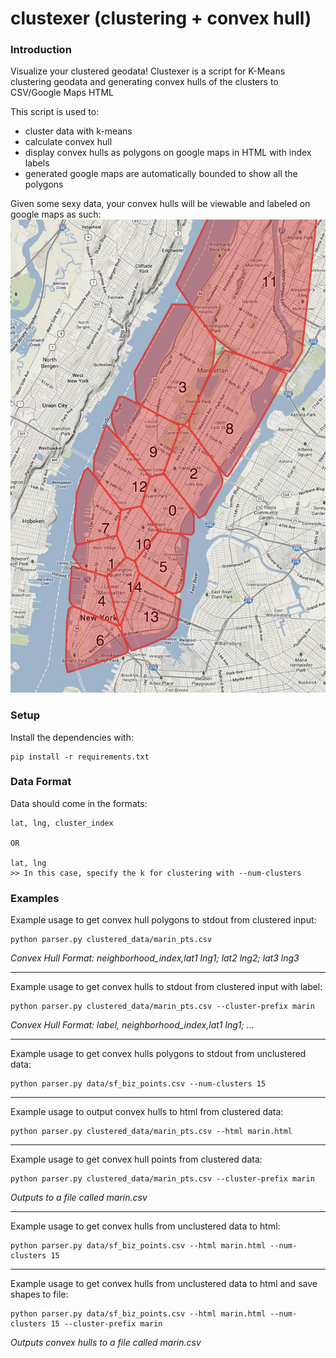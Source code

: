 clustexer (clustering + convex hull)
=========

### Introduction

Visualize your clustered geodata!
Clustexer is a script for K-Means clustering geodata and generating convex hulls of the clusters to CSV/Google Maps HTML

This script is used to:
* cluster data with k-means
* calculate convex hull
* display convex hulls as polygons on google maps in HTML with index labels
* generated google maps are automatically bounded to show all the polygons
 
Given some sexy data, your convex hulls will be viewable and labeled on google maps as such:
![NY Clusters](/images/ny_clusters.png)


### Setup

Install the dependencies with:
    
    pip install -r requirements.txt


### Data Format

Data should come in the formats:

    lat, lng, cluster_index

    OR

    lat, lng
    >> In this case, specify the k for clustering with --num-clusters


### Examples

Example usage to get convex hull polygons to stdout from clustered input:

    python parser.py clustered_data/marin_pts.csv
*Convex Hull Format: neighborhood_index,lat1 lng1; lat2 lng2; lat3 lng3*

***

Example usage to get convex hulls to stdout from clustered input with label:

    python parser.py clustered_data/marin_pts.csv --cluster-prefix marin
*Convex Hull Format: label, neighborhood_index,lat1 lng1; ...*

***

Example usage to get convex hulls polygons to stdout from unclustered data:

    python parser.py data/sf_biz_points.csv --num-clusters 15

***

Example usage to output convex hulls to html from clustered data:

    python parser.py clustered_data/marin_pts.csv --html marin.html

***

Example usage to get convex hull points from clustered data:

    python parser.py clustered_data/marin_pts.csv --cluster-prefix marin
*Outputs to a file called marin.csv*

***

Example usage to get convex hulls from unclustered data to html:

    python parser.py data/sf_biz_points.csv --html marin.html --num-clusters 15

***

Example usage to get convex hulls from unclustered data to html and save shapes to file:

    python parser.py data/sf_biz_points.csv --html marin.html --num-clusters 15 --cluster-prefix marin
*Outputs convex hulls to a file called marin.csv*
